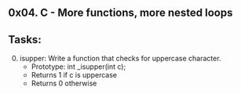 0x04. C - More functions, more nested loops
---------------------------------------------
## Tasks:
0. isupper: Write a function that checks for uppercase character.
	* Prototype: int _isupper(int c);
	* Returns 1 if c is uppercase
	* Returns 0 otherwise

